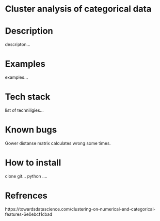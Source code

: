 # Cluster analysis of categorical data
<h1>Description</h1>
  descripton...
<h1>Examples</h1>
  examples...
<h1>Tech stack</h1>
  list of techniligies...
<h1>Known bugs</h1>
  Gower distanse matrix calculates wrong some times.
<h1>How to install</h1>
  clone git...
  python ....
<h1>Refrences</h1>
https://towardsdatascience.com/clustering-on-numerical-and-categorical-features-6e0ebcf1cbad
    
